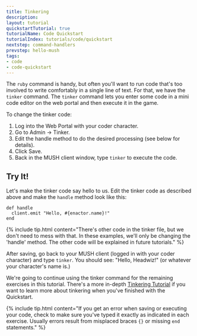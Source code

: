 ```yaml
---
title: Tinkering
description:
layout: tutorial
quickstartTutorial: true
tutorialName: Code Quickstart
tutorialIndex: tutorials/code/quickstart
nextstep: command-handlers
prevstep: hello-mush
tags: 
- code
- code-quickstart
---
```


The `ruby` command is handy, but often you'll want to run code that's too involved to write comfortably in a single line of text.  For that, we have the `tinker` command.   The `tinker` command lets you enter some code in a mini code editor on the web portal and then execute it in the game.

To change the tinker code:

1. Log into the Web Portal with your coder character.
2. Go to Admin -> Tinker.
3. Edit the handle method to do the desired processing (see below for details).
4. Click Save.
5. Back in the MUSH client window, type `tinker` to execute the code.

## Try It!

Let's make the tinker code say hello to us.  Edit the tinker code as described above and make the `handle` method look like this:

    def handle
      client.emit "Hello, #{enactor.name}!"
    end

{% include tip.html content="There's other code in the tinker file, but we don't need to mess with that.  In these examples, we'll only be changing the 'handle' method.  The other code will be explained in future tutorials." %}

After saving, go back to your MUSH client (logged in with your coder character) and type `tinker`.  You should see:  "Hello, Headwiz!" (or whatever your character's name is.)

We're going to continue using the tinker command for the remaining exercises in this tutorial.  There's a more in-depth [Tinkering Tutorial](/tutorials/code/tinker.html) if you want to learn more about tinkering when you've finished with the Quickstart.

{% include tip.html content="If you get an error when saving or executing your code, check to make sure you've typed it exactly as indicated in each exercise.  Usually errors result from misplaced braces  <code>{}</code>  or missing  <code>end</code>  statements." %}
